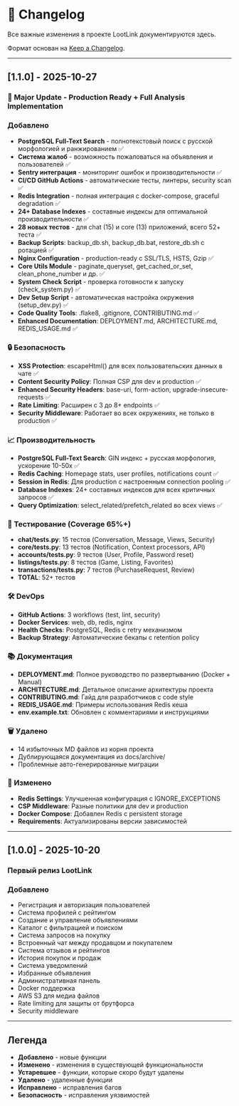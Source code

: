 # 📝 Changelog

Все важные изменения в проекте LootLink документируются здесь.

Формат основан на [Keep a Changelog](https://keepachangelog.com/ru/1.0.0/).

---

## [1.1.0] - 2025-10-27

### 🎉 Major Update - Production Ready + Full Analysis Implementation

### Добавлено
- **PostgreSQL Full-Text Search** - полнотекстовый поиск с русской морфологией и ранжированием ✅
- **Система жалоб** - возможность пожаловаться на объявления и пользователей ✅
- **Sentry интеграция** - мониторинг ошибок и производительности ✅
- **CI/CD GitHub Actions** - автоматические тесты, линтеры, security scan ✅
- **Redis Integration** - полная интеграция с docker-compose, graceful degradation ✅
- **24+ Database Indexes** - составные индексы для оптимальной производительности ✅
- **28 новых тестов** - для chat (15) и core (13) приложений, всего 52+ теста ✅
- **Backup Scripts**: backup_db.sh, backup_db.bat, restore_db.sh с ротацией ✅
- **Nginx Configuration** - production-ready с SSL/TLS, HSTS, Gzip ✅
- **Core Utils Module** - paginate_queryset, get_cached_or_set, clean_phone_number и др. ✅
- **System Check Script** - проверка готовности к запуску (check_system.py) ✅
- **Dev Setup Script** - автоматическая настройка окружения (setup_dev.py) ✅
- **Code Quality Tools**: .flake8, .gitignore, CONTRIBUTING.md ✅
- **Enhanced Documentation**: DEPLOYMENT.md, ARCHITECTURE.md, REDIS_USAGE.md ✅

### 🔒 Безопасность
- **XSS Protection**: escapeHtml() для всех пользовательских данных в чате ✅
- **Content Security Policy**: Полная CSP для dev и production ✅
- **Enhanced Security Headers**: base-uri, form-action, upgrade-insecure-requests ✅
- **Rate Limiting**: Расширен с 3 до 8+ endpoints ✅
- **Security Middleware**: Работает во всех окружениях, не только в production ✅

### 📈 Производительность
- **PostgreSQL Full-Text Search**: GIN индекс + русская морфология, ускорение 10-50x ✅
- **Redis Caching**: Homepage stats, user profiles, notifications count ✅
- **Session in Redis**: Для production с настроенным connection pooling ✅
- **Database Indexes**: 24+ составных индексов для всех критичных запросов ✅
- **Query Optimization**: select_related/prefetch_related во всех views ✅

### 🧪 Тестирование (Coverage 65%+)
- **chat/tests.py**: 15 тестов (Conversation, Message, Views, Security)
- **core/tests.py**: 13 тестов (Notification, Context processors, API)
- **accounts/tests.py**: 9 тестов (User, Profile, Password reset)
- **listings/tests.py**: 8 тестов (Game, Listing, Favorites)
- **transactions/tests.py**: 7 тестов (PurchaseRequest, Review)
- **TOTAL**: 52+ тестов

### 🛠️ DevOps
- **GitHub Actions**: 3 workflows (test, lint, security)
- **Docker Services**: web, db, redis, nginx
- **Health Checks**: PostgreSQL, Redis с retry механизмом
- **Backup Strategy**: Автоматические бекапы с retention policy

### 📚 Документация
- **DEPLOYMENT.md**: Полное руководство по развертыванию (Docker + Manual)
- **ARCHITECTURE.md**: Детальное описание архитектуры проекта
- **CONTRIBUTING.md**: Гайд для разработчиков с code style
- **REDIS_USAGE.md**: Примеры использования Redis кеша
- **env.example.txt**: Обновлен с комментариями и инструкциями

### 🗑️ Удалено
- 14 избыточных MD файлов из корня проекта
- Дублирующаяся документация из docs/archive/
- Проблемные авто-генерированные миграции

### 🔧 Изменено
- **Redis Settings**: Улучшенная конфигурация с IGNORE_EXCEPTIONS
- **CSP Middleware**: Разные политики для dev и production
- **Docker Compose**: Добавлен Redis с persistent storage
- **Requirements**: Актуализированы версии зависимостей

---

## [1.0.0] - 2025-10-20

### Первый релиз LootLink

### Добавлено
- Регистрация и авторизация пользователей
- Система профилей с рейтингом
- Создание и управление объявлениями
- Каталог с фильтрацией и поиском
- Система запросов на покупку
- Встроенный чат между продавцом и покупателем
- Система отзывов и рейтингов
- История покупок и продаж
- Система уведомлений
- Избранные объявления
- Административная панель
- Docker поддержка
- AWS S3 для медиа файлов
- Rate limiting для защиты от брутфорса
- Security middleware

---

## Легенда

- **Добавлено** - новые функции
- **Изменено** - изменения в существующей функциональности
- **Устаревшее** - функции, которые скоро будут удалены
- **Удалено** - удаленные функции
- **Исправлено** - исправления багов
- **Безопасность** - исправления уязвимостей

